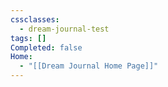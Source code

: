 ```yaml
---
cssclasses:
  - dream-journal-test
tags: []
Completed: false
Home:
  - "[[Dream Journal Home Page]]"
---
```


